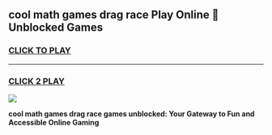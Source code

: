 
## cool math games drag race Play Online 👋 Unblocked Games
<h3>
<a href="https://news.freeplayer.one?title=cool_math_games_drag_race&ref=17CMG">CLICK TO PLAY</a></h3>
<hr>

<h3>
<a href="https://news.freeplayer.one?title=cool_math_games_drag_race&ref=17CMG">CLICK 2 PLAY</a>
  
</h3>

<a href="https://news.freeplayer.one?title=cool_math_games_drag_race&ref=17CMG/"><img src="https://clearcache.store/games.png"></a>


**cool math games drag race games unblocked: Your Gateway to Fun and Accessible Online Gaming**
